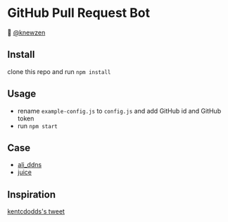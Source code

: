 # GitHub Pull Request Bot 

🤖 [@knewzen](https://github.com/knewzen)

## Install

clone this repo and run `npm install`

## Usage

- rename `example-config.js` to `config.js` and add GitHub id and GitHub token
- run `npm start`

## Case

- [ali_ddns](https://github.com/JinLinGan/ali_ddns/pull/1)
- [juice](https://github.com/njlr/juice/pull/1)

## Inspiration

[kentcdodds's tweet](https://twitter.com/kentcdodds/status/948610905373335552)
